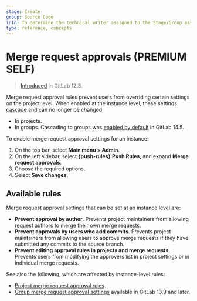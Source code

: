 ```yaml
---
stage: Create
group: Source Code
info: To determine the technical writer assigned to the Stage/Group associated with this page, see https://about.gitlab.com/handbook/product/ux/technical-writing/#assignments
type: reference, concepts
---
```


# Merge request approvals **(PREMIUM SELF)**

> [Introduced](https://gitlab.com/gitlab-org/gitlab/-/issues/39060) in GitLab 12.8.

Merge request approval rules prevent users from overriding certain settings on the project level.
When enabled at the instance level, these settings [cascade](../project/merge_requests/approvals/settings.md#settings-cascading)
and can no longer be changed:

- In projects.
- In groups. Cascading to groups was [enabled by default](https://gitlab.com/gitlab-org/gitlab/-/issues/285410)
  in GitLab 14.5.

To enable merge request approval settings for an instance:

1. On the top bar, select **Main menu > Admin**.
1. On the left sidebar, select **{push-rules}** **Push Rules**, and expand **Merge request approvals**.
1. Choose the required options.
1. Select **Save changes**.

## Available rules

Merge request approval settings that can be set at an instance level are:

- **Prevent approval by author**. Prevents project maintainers from allowing request authors to
  merge their own merge requests.
- **Prevent approvals by users who add commits**. Prevents project maintainers from allowing users
  to approve merge requests if they have submitted any commits to the source branch.
- **Prevent editing approval rules in projects and merge requests**. Prevents users from modifying
  the approvers list in project settings or in individual merge requests.

See also the following, which are affected by instance-level rules:

- [Project merge request approval rules](../project/merge_requests/approvals/index.md).
- [Group merge request approval settings](../group/manage.md#group-merge-request-approval-settings) available in GitLab 13.9 and later.
